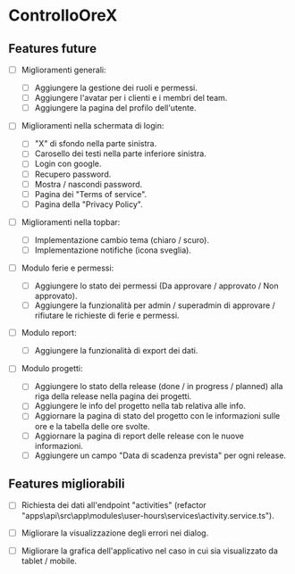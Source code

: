 # ControlloOreX

## Features future

- [ ] Miglioramenti generali:

  - [ ] Aggiungere la gestione dei ruoli e permessi.
  - [ ] Aggiungere l'avatar per i clienti e i membri del team.
  - [ ] Aggiungere la pagina del profilo dell'utente.

- [ ] Miglioramenti nella schermata di login:

  - [ ] "X" di sfondo nella parte sinistra.
  - [ ] Carosello dei testi nella parte inferiore sinistra.
  - [ ] Login con google.
  - [ ] Recupero password.
  - [ ] Mostra / nascondi password.
  - [ ] Pagina dei "Terms of service".
  - [ ] Pagina della "Privacy Policy".

- [ ] Miglioramenti nella topbar:

  - [ ] Implementazione cambio tema (chiaro / scuro).
  - [ ] Implementazione notifiche (icona sveglia).

- [ ] Modulo ferie e permessi:

  - [ ] Aggiungere lo stato dei permessi (Da approvare / approvato / Non approvato).
  - [ ] Aggiungere la funzionalità per admin / superadmin di approvare / rifiutare le richieste di ferie e permessi.

- [ ] Modulo report:

  - [ ] Aggiungere la funzionalità di export dei dati.

- [ ] Modulo progetti:
  - [ ] Aggiungere lo stato della release (done / in progress / planned) alla riga della release nella pagina dei progetti.
  - [ ] Aggiungere le info del progetto nella tab relativa alle info.
  - [ ] Aggiornare la pagina di stato del progetto con le informazioni sulle ore e la tabella delle ore svolte.
  - [ ] Aggiornare la pagina di report delle release con le nuove informazioni.
  - [ ] Aggiungere un campo "Data di scadenza prevista" per ogni release.

## Features migliorabili

- [ ] Richiesta dei dati all'endpoint "activities" (refactor "apps\api\src\app\modules\user-hours\services\activity.service.ts").

- [ ] Migliorare la visualizzazione degli errori nei dialog.

- [ ] Migliorare la grafica dell'applicativo nel caso in cui sia visualizzato da tablet / mobile.
